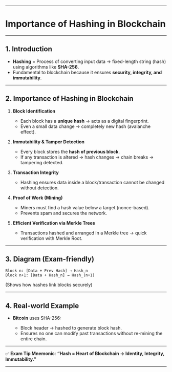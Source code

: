 

---

# **Importance of Hashing in Blockchain**

---

## **1. Introduction**

* **Hashing** = Process of converting input data → fixed-length string (hash) using algorithms like **SHA-256**.
* Fundamental to blockchain because it ensures **security, integrity, and immutability**.

---

## **2. Importance of Hashing in Blockchain**

1. **Block Identification**

   * Each block has a **unique hash** → acts as a digital fingerprint.
   * Even a small data change → completely new hash (avalanche effect).

2. **Immutability & Tamper Detection**

   * Every block stores the **hash of previous block**.
   * If any transaction is altered → hash changes → chain breaks → tampering detected.

3. **Transaction Integrity**

   * Hashing ensures data inside a block/transaction cannot be changed without detection.

4. **Proof of Work (Mining)**

   * Miners must find a hash value below a target (nonce-based).
   * Prevents spam and secures the network.

5. **Efficient Verification via Merkle Trees**

   * Transactions hashed and arranged in a Merkle tree → quick verification with Merkle Root.

---

## **3. Diagram (Exam-friendly)**

```
Block n: [Data + Prev Hash] → Hash_n
Block n+1: [Data + Hash_n] → Hash_(n+1)
```

(Shows how hashes link blocks securely)

---

## **4. Real-world Example**

* **Bitcoin** uses SHA-256:

  * Block header → hashed to generate block hash.
  * Ensures no one can modify past transactions without re-mining the entire chain.

---

✅ **Exam Tip Mnemonic**:
**“Hash = Heart of Blockchain → Identity, Integrity, Immutability.”**

---

